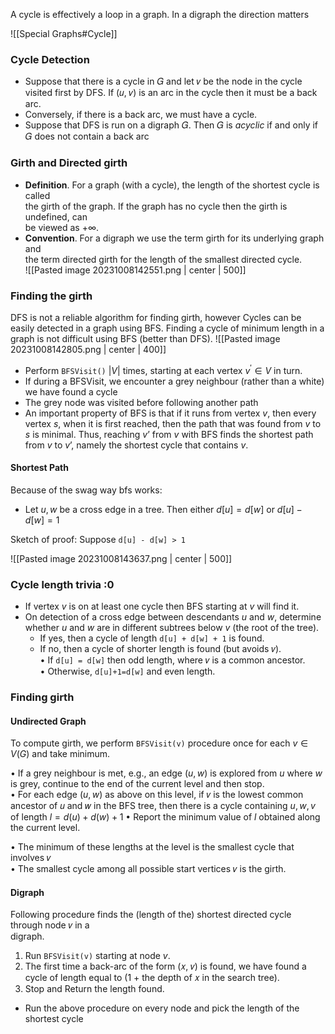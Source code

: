 A cycle is effectively a loop in a graph. In a digraph the direction matters

![[Special Graphs#Cycle]]

### Cycle Detection 
- Suppose that there is a cycle in 𝐺 and let 𝑣 be the node in the cycle visited first by DFS. If (𝑢, 𝑣) is an arc in the cycle then it must be a  back arc.  
- Conversely, if there is a back arc, we must have a cycle.  
- Suppose that DFS is run on a digraph 𝐺. Then 𝐺 is *acyclic* if and only if  𝐺 does not contain a back arc

### Girth and Directed girth
- **Definition**. For a graph (with a cycle), the length of the shortest cycle is called  
the girth of the graph. If the graph has no cycle then the girth is undefined, can  
be viewed as +∞.  
- **Convention**. For a digraph we use the term girth for its underlying graph and  
the term directed girth for the length of the smallest directed cycle.  
![[Pasted image 20231008142551.png | center | 500]]
### Finding the girth 
DFS is not a reliable algorithm for finding girth, however Cycles can be easily detected in a graph using BFS. Finding a cycle of minimum length in a graph is not difficult using BFS (better than DFS).
![[Pasted image 20231008142805.png | center | 400]]

- Perform `BFSVisit()` $|V|$ times, starting at each vertex $v^\prime \in V$ in turn.  
- If during a BFSVisit, we encounter a grey neighbour (rather than a white) we have found a cycle  
- The grey node was visited before following another path  
- An important property of BFS is that if it runs from vertex $v$, then every vertex $s$, when it is first reached, then the path that was found from $v$ to $s$ is minimal.  Thus, reaching $v’$ from $v$ with BFS finds the shortest path from $v$ to $v’$, namely the shortest cycle that contains $v$.

#### Shortest Path
Because of the swag way bfs works:

- Let  ${u, w}$ be a cross edge in a tree. Then either $d[u] = d[w]$ or $d[u] - d[w] = 1$  

Sketch of proof: Suppose `d[u] - d[w] > 1`

![[Pasted image 20231008143637.png | center | 500]]

### Cycle length trivia :0
- If vertex $v$ is on at least one cycle then BFS starting at $v$ will find it.  
- On detection of a cross edge between descendants $u$ and $w$, determine whether $u$ and $w$ are in different subtrees below $v$ (the root of the tree).  
	- If yes, then a cycle of length `d[u] + d[w] + 1` is found.  
	- If no, then a cycle of shorter length is found (but avoids 𝑣).  
• If `d[u] = d[w]` then odd length, where 𝑣 is a common ancestor.  
• Otherwise, `d[u]+1=d[w]` and even length.

### Finding girth
#### Undirected Graph
To compute girth, we perform `BFSVisit(v)` procedure once for each $v \in V(G)$ and take minimum.  

• If a grey neighbour is met, e.g., an edge $(u, w)$ is explored from $u$ where $w$ is grey, continue to the end of the current level and then stop.  
• For each edge $(u, w)$ as above on this level, if 𝑣 is the lowest common ancestor of 𝑢 and 𝑤 in the BFS tree, then there is a cycle containing $u, w, v$ of length  $l = d(u) + d(w) + 1$
• Report the minimum value of $l$ obtained along the current level.  

• The minimum of these lengths at the level is the smallest cycle that involves 𝑣  
• The smallest cycle among all possible start vertices 𝑣 is the girth.

#### Digraph
Following procedure finds the (length of the) shortest directed cycle through node 𝑣 in a  
digraph.  
1. Run `BFSVisit(v)` starting at node $v$.  
2. The first time a back-arc of the form (𝑥, 𝑣) is found, we have found a cycle of length equal to (1 + the depth of 𝑥 in the search tree).  
3. Stop and Return the length found.  

- Run the above procedure on every node and pick the length of the shortest cycle  
